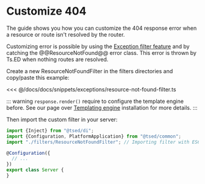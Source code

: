 # Customize 404

The guide shows you how you can customize the 404 response error when a resource or route isn't resolved by 
the router.

Customizing error is possible by using the [Exception filter feature](/docs/exceptions.html#exception-filter) and by catching 
the @@ResourceNotFound@@ error class. This error is thrown by Ts.ED when nothing routes are resolved.

Create a new ResourceNotFoundFilter in the filters directories and copy/paste this example:

<<< @/docs/docs/snippets/exceptions/resource-not-found-filter.ts

::: warning
`response.render()` require to configure the template engine before. See our page over [Templating engine](/tutorials/templating.html#installation) installation for more details.
:::

Then import the custom filter in your server:

```typescript
import {Inject} from "@tsed/di";
import {Configuration, PlatformApplication} from "@tsed/common";
import "./filters/ResourceNotFoundFilter"; // Importing filter with ES6 import is enough

@Configuration({
  // ...
})
export class Server {
}
```
